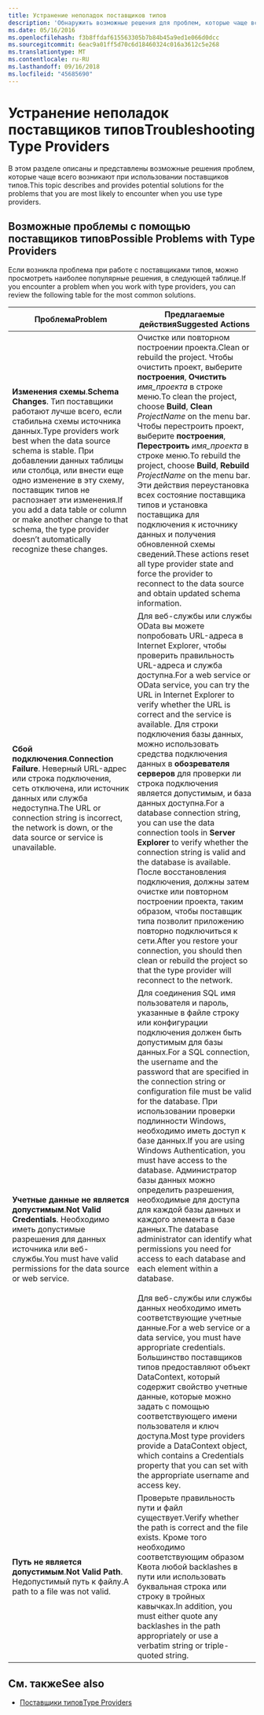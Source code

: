 ```yaml
---
title: Устранение неполадок поставщиков типов
description: 'Обнаружить возможные решения для проблем, которые чаще всего возникают при использовании поставщиков типов в F #.'
ms.date: 05/16/2016
ms.openlocfilehash: f3b8ffdaf615563305b7b84b45a9ed1e066d0dcc
ms.sourcegitcommit: 6eac9a01ff5d70c6d18460324c016a3612c5e268
ms.translationtype: MT
ms.contentlocale: ru-RU
ms.lasthandoff: 09/16/2018
ms.locfileid: "45685690"
---
```

# <a name="troubleshooting-type-providers"></a><span data-ttu-id="af4ca-103">Устранение неполадок поставщиков типов</span><span class="sxs-lookup"><span data-stu-id="af4ca-103">Troubleshooting Type Providers</span></span>

<span data-ttu-id="af4ca-104">В этом разделе описаны и представлены возможные решения проблем, которые чаще всего возникают при использовании поставщиков типов.</span><span class="sxs-lookup"><span data-stu-id="af4ca-104">This topic describes and provides potential solutions for the problems that you are most likely to encounter when you use type providers.</span></span>

## <a name="possible-problems-with-type-providers"></a><span data-ttu-id="af4ca-105">Возможные проблемы с помощью поставщиков типов</span><span class="sxs-lookup"><span data-stu-id="af4ca-105">Possible Problems with Type Providers</span></span>

<span data-ttu-id="af4ca-106">Если возникла проблема при работе с поставщиками типов, можно просмотреть наиболее популярные решения, в следующей таблице.</span><span class="sxs-lookup"><span data-stu-id="af4ca-106">If you encounter a problem when you work with type providers, you can review the following table for the most common solutions.</span></span>

|<span data-ttu-id="af4ca-107">Проблема</span><span class="sxs-lookup"><span data-stu-id="af4ca-107">Problem</span></span>|<span data-ttu-id="af4ca-108">Предлагаемые действия</span><span class="sxs-lookup"><span data-stu-id="af4ca-108">Suggested Actions</span></span>|
|-------|-----------------|
|<span data-ttu-id="af4ca-109">**Изменения схемы**.</span><span class="sxs-lookup"><span data-stu-id="af4ca-109">**Schema Changes**.</span></span> <span data-ttu-id="af4ca-110">Тип поставщики работают лучше всего, если стабильна схемы источника данных.</span><span class="sxs-lookup"><span data-stu-id="af4ca-110">Type providers work best  when the data source schema is stable.</span></span> <span data-ttu-id="af4ca-111">При добавлении данных таблицы или столбца, или внести еще одно изменение в эту схему, поставщик типов не распознает эти изменения.</span><span class="sxs-lookup"><span data-stu-id="af4ca-111">If you add a data table or column or make another change to that schema, the type provider doesn’t automatically recognize these changes.</span></span>|<span data-ttu-id="af4ca-112">Очистке или повторном построении проекта.</span><span class="sxs-lookup"><span data-stu-id="af4ca-112">Clean or rebuild the project.</span></span> <span data-ttu-id="af4ca-113">Чтобы очистить проект, выберите **построения**, **Очистить** *имя_проекта* в строке меню.</span><span class="sxs-lookup"><span data-stu-id="af4ca-113">To clean the project, choose **Build**, **Clean** *ProjectName* on the menu bar.</span></span> <span data-ttu-id="af4ca-114">Чтобы перестроить проект, выберите **построения**, **Перестроить** *имя_проекта* в строке меню.</span><span class="sxs-lookup"><span data-stu-id="af4ca-114">To rebuild the project, choose **Build**, **Rebuild** *ProjectName* on the menu bar.</span></span> <span data-ttu-id="af4ca-115">Эти действия переустановка всех состояние поставщика типов и установка поставщика для подключения к источнику данных и получения обновленной схемы сведений.</span><span class="sxs-lookup"><span data-stu-id="af4ca-115">These actions reset all type provider state and force the provider to reconnect to the data source and obtain updated schema information.</span></span>|
|<span data-ttu-id="af4ca-116">**Сбой подключения**.</span><span class="sxs-lookup"><span data-stu-id="af4ca-116">**Connection Failure**.</span></span> <span data-ttu-id="af4ca-117">Неверный URL-адрес или строка подключения, сеть отключена, или источник данных или служба недоступна.</span><span class="sxs-lookup"><span data-stu-id="af4ca-117">The URL or connection string is incorrect, the network is down, or the data source or service is unavailable.</span></span>|<span data-ttu-id="af4ca-118">Для веб-службы или службы OData вы можете попробовать URL-адреса в Internet Explorer, чтобы проверить правильность URL-адреса и служба доступна.</span><span class="sxs-lookup"><span data-stu-id="af4ca-118">For a web service or OData service, you can try the URL in Internet Explorer to verify whether the URL is correct and the service is available.</span></span> <span data-ttu-id="af4ca-119">Для строки подключения базы данных, можно использовать средства подключения данных в **обозревателя серверов** для проверки ли строка подключения является допустимым, и база данных доступна.</span><span class="sxs-lookup"><span data-stu-id="af4ca-119">For a database connection string, you can use the data connection tools in **Server Explorer** to verify whether the connection string is valid and the database is available.</span></span> <span data-ttu-id="af4ca-120">После восстановления подключения, должны затем очистке или повторном построении проекта, таким образом, чтобы поставщик типа позволит приложению повторно подключиться к сети.</span><span class="sxs-lookup"><span data-stu-id="af4ca-120">After you restore your connection, you should then clean or rebuild the project so that the type provider will reconnect to the network.</span></span>|
|<span data-ttu-id="af4ca-121">**Учетные данные не является допустимым**.</span><span class="sxs-lookup"><span data-stu-id="af4ca-121">**Not Valid Credentials**.</span></span> <span data-ttu-id="af4ca-122">Необходимо иметь допустимые разрешения для данных источника или веб-службы.</span><span class="sxs-lookup"><span data-stu-id="af4ca-122">You must have valid permissions for the data source or web service.</span></span>|<span data-ttu-id="af4ca-123">Для соединения SQL имя пользователя и пароль, указанные в файле строку или конфигурации подключения должен быть допустимым для базы данных.</span><span class="sxs-lookup"><span data-stu-id="af4ca-123">For a SQL connection, the username and the password that are specified in the connection string or configuration file must be valid for the database.</span></span> <span data-ttu-id="af4ca-124">При использовании проверки подлинности Windows, необходимо иметь доступ к базе данных.</span><span class="sxs-lookup"><span data-stu-id="af4ca-124">If you are using Windows Authentication, you must have access to the database.</span></span> <span data-ttu-id="af4ca-125">Администратор базы данных можно определить разрешения, необходимые для доступа для каждой базы данных и каждого элемента в базе данных.</span><span class="sxs-lookup"><span data-stu-id="af4ca-125">The database administrator can identify what permissions you need for access to each database and each element within a database.</span></span><br /><br /><span data-ttu-id="af4ca-126">Для веб-службы или службы данных необходимо иметь соответствующие учетные данные.</span><span class="sxs-lookup"><span data-stu-id="af4ca-126">For a web service or a data service, you must have appropriate credentials.</span></span> <span data-ttu-id="af4ca-127">Большинство поставщиков типов предоставляют объект DataContext, который содержит свойство учетные данные, которые можно задать с помощью соответствующего имени пользователя и ключ доступа.</span><span class="sxs-lookup"><span data-stu-id="af4ca-127">Most type providers provide a DataContext object, which contains a Credentials property that you can set with the appropriate username and access key.</span></span>|
|<span data-ttu-id="af4ca-128">**Путь не является допустимым**.</span><span class="sxs-lookup"><span data-stu-id="af4ca-128">**Not Valid Path**.</span></span> <span data-ttu-id="af4ca-129">Недопустимый путь к файлу.</span><span class="sxs-lookup"><span data-stu-id="af4ca-129">A path to a file was not valid.</span></span>|<span data-ttu-id="af4ca-130">Проверьте правильность пути и файл существует.</span><span class="sxs-lookup"><span data-stu-id="af4ca-130">Verify whether the path is correct and the file exists.</span></span> <span data-ttu-id="af4ca-131">Кроме того необходимо соответствующим образом Квота любой backlashes в пути или использовать буквальная строка или строку в тройных кавычках.</span><span class="sxs-lookup"><span data-stu-id="af4ca-131">In addition, you must either quote any backlashes in the path appropriately or use a verbatim string or triple-quoted string.</span></span>|

## <a name="see-also"></a><span data-ttu-id="af4ca-132">См. также</span><span class="sxs-lookup"><span data-stu-id="af4ca-132">See also</span></span>

- [<span data-ttu-id="af4ca-133">Поставщики типов</span><span class="sxs-lookup"><span data-stu-id="af4ca-133">Type Providers</span></span>](index.md)
